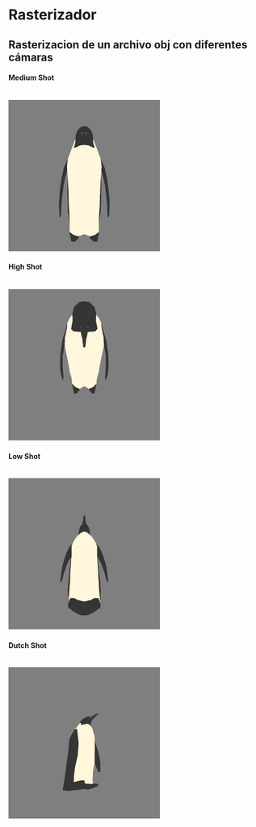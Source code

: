 # Rasterizador

## Rasterizacion de un archivo obj con diferentes cámaras


#### Medium Shot
<br>
<img src='angles/medium_shot.bmp' width='300px'>

#### High Shot
<br><img src='angles/high_shot.bmp' width='300px'>

#### Low Shot
<br><img src='angles/low_shot.bmp' width='300px'>

#### Dutch Shot 
<br><img src='angles/dutch_angle.bmp' width='300px'>
